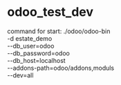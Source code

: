 # odoo_test_dev

command for start:
./odoo/odoo-bin \
  -d estate_demo \
  --db_user=odoo \
  --db_password=odoo \
  --db_host=localhost \
  --addons-path=odoo/addons,moduls \
  --dev=all
